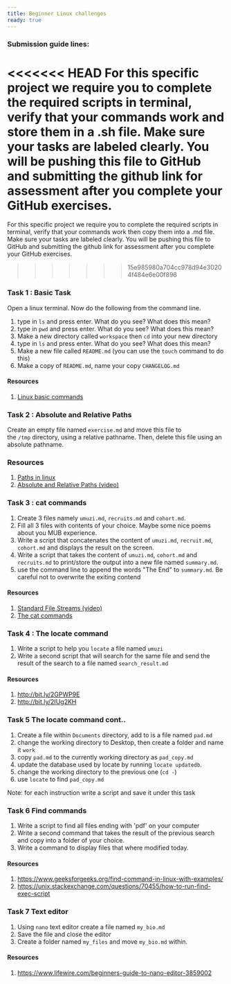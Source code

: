 ```yaml
---
title: Beginner Linux challenges
ready: true
---
```


### Submission guide lines:

<<<<<<< HEAD
For this specific project we require you to complete the required scripts in terminal, verify that your commands work and store them in a .sh file. Make sure your tasks are labeled clearly. You will be pushing this file to GitHub and submitting the github link for assessment after you complete your GitHub exercises.
=======
For this specific project we require you to complete the required scripts in terminal, verify that your commands work then copy them into a .md file. Make sure your tasks are labeled clearly. You will be pushing this file to GitHub and submitting the github link for assessment after you complete your GitHub exercises.
>>>>>>> 15e985980a704cc978d94e30204f484e6e00f896

### Task 1 : Basic Task

Open a linux terminal. Now do the following from the command line.

1. type in `ls` and press enter. What do you see? What does this mean?
2. type in `pwd` and press enter. What do you see? What does this mean?
3. Make a new directory called `workspace` then `cd` into your new directory
4. type in `ls` and press enter. What do you see? What does this mean?
5. Make a new file called `README.md` (you can use the `touch` command to do this)
6. Make a copy of `README.md`, name your copy `CHANGELOG.md`

#### Resources

1. [Linux basic commands](https://www.makeuseof.com/tag/an-a-z-of-linux-40-essential-commands-you-should-know/)

### Task 2 : Absolute and Relative Paths

Create an empty file named `exercise.md` and move this file to the `/tmp` directory, using a relative pathname. Then, delete this file using an absolute pathname.

### Resources

1. [Paths in linux](http://www.linfo.org/path.html)
2. [Absolute and Relative Paths (video)](https://www.youtube.com/watch?v=ephId3mYu9o)

### Task 3 : cat commands

1. Create 3 files namely `umuzi.md`, `recruits.md` and `cohort.md`.
2. Fill all 3 files with contents of your choice. Maybe some nice poems about you MUB experience.
3. Write a script that concatenates the content of `umuzi.md`, `recruit.md`, `cohort.md` and displays the result on the screen.
4. Write a script that takes the content of `umuzi.md`, `cohort.md` and `recruits.md` to print/store the output into a new file named `summary.md`.
5. use the command line to append the words "The End" to `summary.md`. Be careful not to overwrite the exiting contend

#### Resources

1. [Standard File Streams (video)](https://www.youtube.com/watch?v=shFMEJJ_fpU)
2. [The cat commands](http://www.linfo.org/cat.html)

### Task 4 : The locate command

1. Write a script to help you `locate` a file named `umuzi`
2. Write a second script that will search for the same file and send the result of the search to a file named `search_result.md`

#### Resources

1. http://bit.ly/2GPWP9E
2. http://bit.ly/2IUg2KH

### Task 5 The locate command cont..

1. Create a file within `Documents` directory, add to is a file named `pad.md`
2. change the working directory to Desktop, then create a folder and name it `work`
3. copy `pad.md` to the currently working directory as `pad_copy.md`
4. update the database used by locate by running `locate updatedb`.
5. change the working directory to the previous one (`cd -`)
6. use `locate` to find `pad_copy.md`

Note: for each instruction write a script and save it under this task

### Task 6 Find commands

1. Write a script to find all files ending with 'pdf' on your computer
2. Write a second command that takes the result of the previous search and copy into a folder of your choice.
3. Write a command to display files that where modified today.

#### Resources

1. https://www.geeksforgeeks.org/find-command-in-linux-with-examples/
2. https://unix.stackexchange.com/questions/70455/how-to-run-find-exec-script

### Task 7 Text editor

1. Using `nano` text editor create a file named `my_bio.md`
2. Save the file and close the editor
3. Create a folder named `my_files` and move `my_bio.md` within.

#### Resources

1. https://www.lifewire.com/beginners-guide-to-nano-editor-3859002
